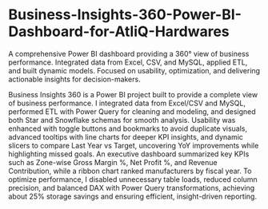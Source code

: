 # Business-Insights-360-Power-BI-Dashboard-for-AtliQ-Hardwares
A comprehensive Power BI dashboard providing a 360° view of business performance. Integrated data from Excel, CSV, and MySQL, applied ETL, and built dynamic models. Focused on usability, optimization, and delivering actionable insights for decision-makers.


Business Insights 360 is a Power BI project built to provide a complete view of business performance. I integrated data from Excel/CSV and MySQL, performed ETL with Power Query for cleaning and modeling, and designed both Star and Snowflake schemas for smooth analysis. Usability was enhanced with toggle buttons and bookmarks to avoid duplicate visuals, advanced tooltips with line charts for deeper KPI insights, and dynamic slicers to compare Last Year vs Target, uncovering YoY improvements while highlighting missed goals. An executive dashboard summarized key KPIs such as Zone-wise Gross Margin %, Net Profit %, and Revenue Contribution, while a ribbon chart ranked manufacturers by fiscal year. To optimize performance, I disabled unnecessary table loads, reduced column precision, and balanced DAX with Power Query transformations, achieving about 25% storage savings and ensuring efficient, insight-driven reporting.
